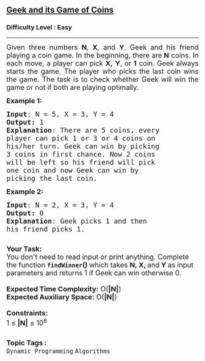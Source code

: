 <h2><a href="https://www.geeksforgeeks.org/problems/geek-and-its-game-of-coins4043/1?page=1&category=Dynamic%20Programming&difficulty=Easy&sortBy=submissions">Geek and its Game of Coins</a></h2><h3>Difficulty Level : Easy</h3><hr><div class="problems_problem_content__Xm_eO"><p style="text-align:justify"><span style="font-size:18px">Given three numbers <strong>N</strong>, <strong>X</strong>, and <strong>Y</strong>. Geek and his friend playing a coin game. In the beginning, there are<strong>&nbsp;N</strong>&nbsp;coins. In each move, a player can pick <strong>X,</strong>&nbsp;<strong>Y</strong>, or <strong>1</strong> coin. Geek&nbsp;always starts the game. The player who picks the last coin wins the game. The task is to check whether Geek&nbsp;will win the game or not if both are playing optimally.</span></p>

<p><span style="font-size:18px"><strong>Example 1:</strong></span></p>

<pre><span style="font-size:18px"><strong>Input</strong>: N = 5, X = 3, Y = 4
<strong>Output:</strong> 1</span>
<span style="font-size:18px"><strong>Explanation</strong>: There are 5 coins, every 
player can pick 1 or 3 or 4 coins on 
his/her turn. Geek can win by picking 
3 coins in first chance. Now 2 coins 
will be left so his friend will pick 
one coin and now Geek can win by 
picking the last coin.</span></pre>

<div><span style="font-size:18px"><strong>Example 2:</strong></span></div>

<pre><span style="font-size:18px"><strong>Input</strong>: N = 2, X = 3, Y = 4
<strong>Output:</strong> 0</span>
<span style="font-size:18px"><strong>Explanation</strong>: Geek picks 1 and then 
his friend picks 1.</span></pre>

<div><br>
<span style="font-size:18px"><strong>Your Task:&nbsp;&nbsp;</strong><br>
You don't need to read input or print anything. Complete the function <strong><code>findWinner</code>()&nbsp;</strong>which takes <strong>N</strong><strong>, X, </strong>and<strong> Y </strong>as input parameters and returns 1 if Geek can win otherwise 0.<br>
<br>
<strong>Expected Time Complexity:</strong> O(<strong>|N|</strong>)<br>
<strong>Expected Auxiliary Space:</strong> O(<strong>|N|</strong>)<br>
<br>
<strong>Constraints:</strong><br>
1 ≤ <strong>|N|</strong> ≤ 10<sup>6</sup></span></div>
</div><br><p><span style=font-size:18px><strong>Topic Tags : </strong><br><code>Dynamic Programming</code>&nbsp;<code>Algorithms</code>&nbsp;